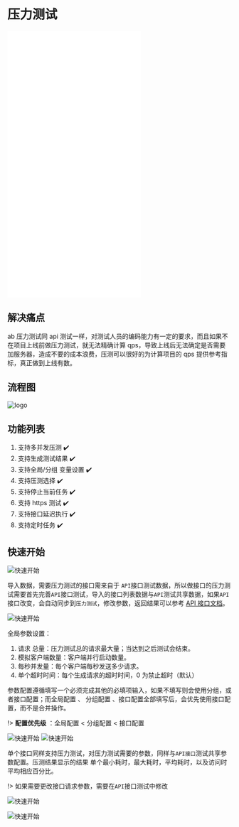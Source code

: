 # 压力测试

<iframe src="//player.bilibili.com/player.html?aid=976602317&bvid=BV1i44y1e74h&cid=437420996&page=1" scrolling="no" border="0" frameborder="no" framespacing="0" framespacing="0"  height="600"  style=”width: 100%;height: 500px; max-width: 100%;align:center;padding:20px 0;” > </iframe>

## 解决痛点

ab 压力测试同 api 测试一样，对测试人员的编码能力有一定的要求，而且如果不在项目上线前做压力测试，就无法精确计算 qps，导致上线后无法确定是否需要加服务器，造成不要的成本浪费，压测可以很好的为计算项目的 qps 提供参考指标，真正做到上线有数。

## 流程图

![logo](../img/ab.jpeg)

## 功能列表

1.  支持多并发压测 :heavy_check_mark:
2.  支持生成测试结果 :heavy_check_mark:
3.  支持全局/分组 变量设置 :heavy_check_mark:
4.  支持压测选择 :heavy_check_mark:
5.  支持停止当前任务 :heavy_check_mark:
6.  支持 https 测试 :heavy_check_mark:
7.  支持接口延迟执行 :heavy_check_mark:
8.  支持定时任务 :heavy_check_mark:

## 快速开始

![快速开始](../img/ab/ab01.jpeg '::etest-col-8')

导入数据，需要压力测试的接口需来自于 `API`接口测试数据，所以做接口的压力测试需要首先完善`API`接口测试，导入的接口列表数据与`API`测试共享数据，如果`API`接口改变，会自动同步到`压力测试`，修改参数，返回结果可以参考 [API 接口文档](application/api.md)。

![快速开始](../img/ab/ab02.jpeg '::etest-col-8')

全局参数设置：

1. 请求 总量：压力测试总的请求最大量；当达到之后测试会结束。
2. 模拟客户端数量：客户端并行启动数量。
3. 每秒并发量：每个客户端每秒发送多少请求。
4. 单个超时时间：每个生成请求的超时时间，0 为禁止超时（默认）

参数配置遵循填写一个必须完成其他的必填项输入，如果不填写则会使用分组，或者接口配置；而全局配置 、 分组配置 、接口配置全部填写后，会优先使用接口配置，而不是合并操作。

!> **配置优先级** ：全局配置 < 分组配置 < 接口配置

![快速开始](../img/ab/ab04.jpeg '::etest-col-8')
![快速开始](../img/ab/ab06.png '::etest-col-8')

单个接口同样支持压力测试，对压力测试需要的参数，同样与`API接口`测试共享参数配置。压测结果显示的结果
单个最小耗时，最大耗时，平均耗时，以及访问时平均相应百分比。

!> 如果需要更改接口请求参数，需要在`API`接口测试中修改

![快速开始](../img/ab/ab05.jpeg '::etest-col-8')

![快速开始](../img/ab/ab07.jpeg '::etest-col-8')
